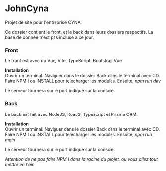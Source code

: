 # JohnCyna

Projet de site pour l'entreprise CYNA.

Ce dossier contient le front, et le back dans leurs dossiers respectifs.
La base de donnée n'est pas incluse à ce jour.

### Front
Le front est avec du Vue, Vite, TypeScript, Bootstrap Vue

**Installation**  
Ouvrir un terminal. Naviguer dans le dossier Back dans le terminal avec CD. Faire NPM I ou INSTALL pour telecharger les modules. Ensuite, _npm run dev_

Le serveur tournera sur le port indiqué sur la console.


### Back
Le back est fait avec NodeJS, KoaJS, Typescript et Prisma ORM. 

**Installation**  
Ouvrir un terminal. Naviguer dans le dossier Back dans le terminal avec CD. Faire NPM I ou INSTALL pour telecharger les modules. Ensuite, _npm run main_

Le serveur tournera sur le port indiqué sur la console. 




*Attention de ne pas faire NPM I dans la racine du projet, ou vous allez tout mettre en l'air.*


